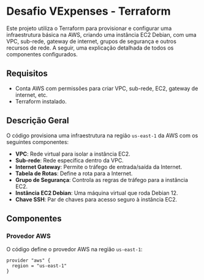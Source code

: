 # Desafio VExpenses - Terraform

Este projeto utiliza o Terraform para provisionar e configurar uma infraestrutura básica na AWS, criando uma instância EC2 Debian, com uma VPC, sub-rede, gateway de internet, grupos de segurança e outros recursos de rede. A seguir, uma explicação detalhada de todos os componentes configurados.

## Requisitos
- Conta AWS com permissões para criar VPC, sub-rede, EC2, gateway de internet, etc.
- Terraform instalado.

## Descrição Geral
O código provisiona uma infraestrutura na região `us-east-1` da AWS com os seguintes componentes:
- **VPC**: Rede virtual para isolar a instância EC2.
- **Sub-rede**: Rede específica dentro da VPC.
- **Internet Gateway**: Permite o tráfego de entrada/saída da Internet.
- **Tabela de Rotas**: Define a rota para a Internet.
- **Grupo de Segurança**: Controla as regras de tráfego para a instância EC2.
- **Instância EC2 Debian**: Uma máquina virtual que roda Debian 12.
- **Chave SSH**: Par de chaves para acesso seguro à instância EC2.

## Componentes

### Provedor AWS
O código define o provedor AWS na região `us-east-1`:
```hcl
provider "aws" {
  region = "us-east-1"
}
